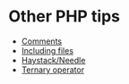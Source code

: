 # Other PHP tips

* [Comments](/tips/unicorns/01-comments.md)
* [Including files](/tips/unicorns/02-dir.md)
* [Haystack/Needle](/tips/unicorns/03-haystack-needle.md)
* [Ternary operator](/tips/unicorns/04-ternary-operator.md)

